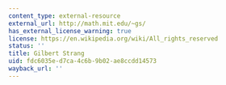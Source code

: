 ```yaml
---
content_type: external-resource
external_url: http://math.mit.edu/~gs/
has_external_license_warning: true
license: https://en.wikipedia.org/wiki/All_rights_reserved
status: ''
title: Gilbert Strang
uid: fdc6035e-d7ca-4c6b-9b02-ae8ccdd14573
wayback_url: ''
---
```

